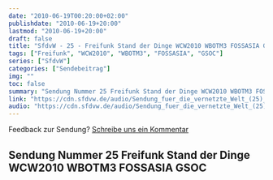 ```yaml
---
date: "2010-06-19T00:20:00+02:00"
publishdate: "2010-06-19+20:00"
lastmod: "2010-06-19+20:00"
draft: false
title: "SfdvW - 25 - Freifunk Stand der Dinge WCW2010 WBOTM3 FOSSASIA GSOC"
tags: ["Freifunk", "WCW2010", "WBOTM3", "FOSSASIA", "GSOC"]
series: ["SfdvW"]
categories: ["Sendebeitrag"]
img: ""
toc: false
summary: "Sendung Nummer 25 Freifunk Stand der Dinge WCW2010 WBOTM3 FOSSASIA GSOC"
link: "https://cdn.sfdvw.de/audio/Sendung_fuer_die_vernetzte_Welt_(25)_2010_06_19_Freifunk_Stand_der_Dinge_WCW2010_WBOTM3_FOSSASIA_GSOC.ogg"
audio: "https://cdn.sfdvw.de/audio/Sendung_fuer_die_vernetzte_Welt_(25)_2010_06_19_Freifunk_Stand_der_Dinge_WCW2010_WBOTM3_FOSSASIA_GSOC.ogg"
---
```


<div align="center" id="example"></div>
<script src="https://cdn.podlove.org/web-player/embed.js"></script>

Feedback zur Sendung?
[Schreibe uns ein Kommentar](mailto:SfdvW@radiocorax.de)

## Sendung Nummer 25 Freifunk Stand der Dinge WCW2010 WBOTM3 FOSSASIA GSOC

<script>
  podlovePlayer('#example', '/blog/sfdvw25.json');
</script>
